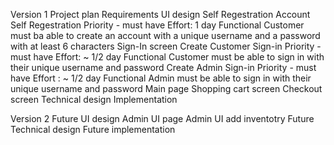 Version 1 
  Project plan
  Requirements
  UI design 
    Self Regestration 
      Account Self Regestration
        Priority - must have 
        Effort: 1 day
        Functional 
        Customer must ba able to create an account with a unique username and a password          with at least 6 characters
    Sign-In screen 
      Create Customer Sign-in 
        Priority - must have
        Effort: ~ 1/2 day
        Functional
        Customer must be able to sign in with their unique username and password 
      Create Admin Sign-in 
        Priority - must have
        Effort : ~ 1/2 day 
        Functional 
        Admin must be able to sign in with their unique username and password
    Main page
    Shopping cart screen
    Checkout screen
  Technical design
  Implementation



Version 2
  Future UI design
    Admin UI page
    Admin UI add inventotry
  Future Technical design
  Future implementation 

